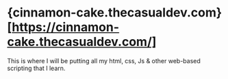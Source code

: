 # {cinnamon-cake.thecasualdev.com}[https://cinnamon-cake.thecasualdev.com/]
This is where I will be putting all my html, css, Js &amp; other web-based scripting that I learn. 
